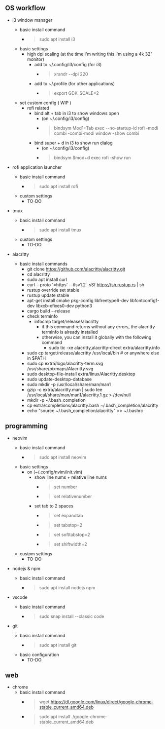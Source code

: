 ## OS workflow

* i3 window manager
	* basic install command
		* > sudo apt install i3
	* basic settings
		* high dpi scaling (at the time i'm writing this i'm using a 4k 32" monitor)
			* add to ~/.config/i3/config (for i3)
				* > xrandr --dpi 220
			* add to ~/.profile (for other applications)
				* > export GDK_SCALE=2
	* set custom config ( WIP )
		* rofi related
			* bind alt + tab in i3 to show windows open
				* (on ~/.config/i3/config)
				* > bindsym Mod1+Tab exec --no-startup-id rofi -modi combi -combi-modi window -show combi
			* bind super + d in i3 to show run dialog 
				* (on ~/.config/i3/config)
				* > bindsym $mod+d exec rofi -show run

* rofi application launcher
	* basic install command
		* > sudo apt install rofi
	* custom settings
		* TO-DO

* tmux
	* basic install command
		* > sudo apt install tmux
	* custom settings
		* TO-DO

* alacritty
	* basic install commands
		* git clone https://github.com/alacritty/alacritty.git
		* cd alacritty
		* sudo apt install curl
		* curl --proto '=https' --tlsv1.2 -sSf https://sh.rustup.rs | sh
		* rustup override set stable
		* rustup update stable
		* apt-get install cmake pkg-config libfreetype6-dev libfontconfig1-dev libxcb-xfixes0-dev python3
		* cargo build --release
		* check terminfo
			* infocmp target/release/alacritty
				* if this command returns without any errors, the alacritty terminfo is already installed
				* otherwise, you can install it globally with the following command
					* sudo tic -xe alacritty,alacritty-direct extra/alacritty.info
		* sudo cp target/release/alacritty /usr/local/bin # or anywhere else in $PATH
		* sudo cp extra/logo/alacritty-term.svg /usr/share/pixmaps/Alacritty.svg
		* sudo desktop-file-install extra/linux/Alacritty.desktop
		* sudo update-desktop-database
		* sudo mkdir -p /usr/local/share/man/man1
		* gzip -c extra/alacritty.man | sudo tee /usr/local/share/man/man1/alacritty.1.gz > /dev/null
		* mkdir -p ~/.bash_completion
		* cp extra/completions/alacritty.bash ~/.bash_completion/alacritty
		* echo "source ~/.bash_completion/alacritty" >> ~/.bashrc

## programming

* neovim
	* basic install command
		* > sudo apt install neovim
	* basic settings
		* on (~/.config/nvim/init.vim)
			* show line nums + relative line nums
				* > set number
				* > set relativenumber
			* set tab to 2 spaces
				* > set expandtab
				* > set tabstop=2
				* > set softtabstop=2
				* > set shiftwidth=2
	* custom settings
		* TO-DO

* nodejs & npm
	* basic install command
		* > sudo apt install nodejs npm

* vscode
	* basic install command
		* > sudo snap install --classic code

* git
	* basic install command
		* > sudo apt install git
	* basic configuration
		* TO-DO

## web

* chrome
	* basic install command
		* > wget https://dl.google.com/linux/direct/google-chrome-stable_current_amd64.deb
		* > sudo apt install ./google-chrome-stable_current_amd64.deb

